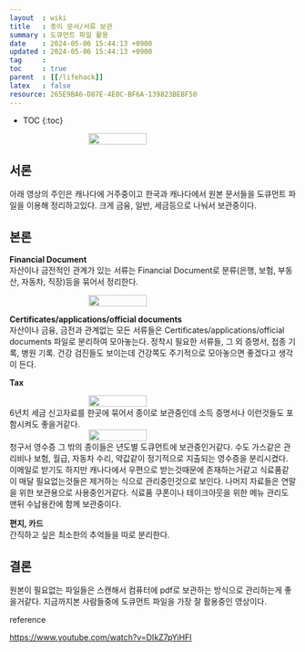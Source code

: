 ```yaml
---
layout  : wiki
title   : 종이 문서/서류 보관 
summary : 도큐먼트 파일 활용
date    : 2024-05-06 15:44:13 +0900
updated : 2024-05-06 15:44:13 +0900
tag     : 
toc     : true
parent  : [[/lifehack]] 
latex   : false
resource: 265E9BA6-D87E-4E0C-BF6A-139823BEBF50
---
```

* TOC
{:toc}

<div style="display: flex; justify-content: space-around; align-items: center;">
    <img src="https://github.com/JayFreemandev/William-Kimchi-Oneil/assets/72185011/ae55b531-4416-4a53-be98-86d20b0bed2e" width="45%">
</div>

## 서론
아래 영상의 주인은 캐나다에 거주중이고 한국과 캐나다에서 원본 문서들을 도큐먼트 파일을 이용해 정리하고있다. 크게 금융, 일반, 세금등으로 나눠서 보관중이다.

## 본론
**Financial Document**  
자산이나 금전적인 관계가 있는 서류는 Financial Document로 분류(은행, 보험, 부동산, 자동차, 직장)등을 묶어서 정리한다. 

<div style="display: flex; justify-content: space-around; align-items: center;">
    <img src="https://github.com/JayFreemandev/William-Kimchi-Oneil/assets/72185011/dabb4c90-25be-467d-883d-1fe528fd7e44" width="45%">
</div>

**Certificates/applications/official documents**  
자산이나 금융, 금전과 관계없는 모든 서류들은 Certificates/applications/official documents 파일로 분리하여 모아놓는다. 정착시 필요한 서류들, 그 외 증명서, 접종 기록, 병원 기록. 건강 검진들도 보이는데 건강쪽도 주기적으로 모아놓으면 좋겠다고 생각이 든다.

**Tax**  
<div style="display: flex; justify-content: space-around; align-items: center;">
    <img src="https://github.com/JayFreemandev/William-Kimchi-Oneil/assets/72185011/eb2957a1-2e93-4ad4-b5b2-28c5942cae17" width="45%">
</div>
6년치 세금 신고자료를 한곳에 묶어서 종이로 보관중인데 소득 증명서나 이런것들도 포함시켜도 좋을거같다.
<div style="display: flex; justify-content: space-around; align-items: center;">
    <img src="https://github.com/JayFreemandev/William-Kimchi-Oneil/assets/72185011/c9ab1dd8-3c84-439a-9374-d2a3a19b95d5" width="45%">
</div>
청구서 영수증 그 밖의 종이들은 년도별 도큐먼트에 보관중인거같다. 수도 가스같은 관리비나 보험, 월급, 자동차 수리, 약값같이 정기적으로 지출되는 영수증을 분리시켰다. 이메일로 받기도 하지만 캐나다에서 우편으로 받는것때문에 존재하는거같고 식료품같이 매달 필요없는것들은 제거하는 식으로 관리중인것으로 보인다. 나머지 자료들은 연말을 위한 보관용으로 사용중인거같다. 식료품 쿠폰이나 테이크아웃을 위한 메뉴 관리도 맨뒤 수납용칸에 함께 보관중이다.


**편지, 카드**  
간직하고 싶은 최소한의 추억들을 따로 분리한다.

## 결론
원본이 필요없는 파일들은 스캔해서 컴퓨터에 pdf로 보관하는 방식으로 관리하는게 좋을거같다. 지금까지본 사람들중에 도큐먼트 파일을 가장 잘 활용중인 영상이다.

reference  

https://www.youtube.com/watch?v=DIkZ7pYiHFI
